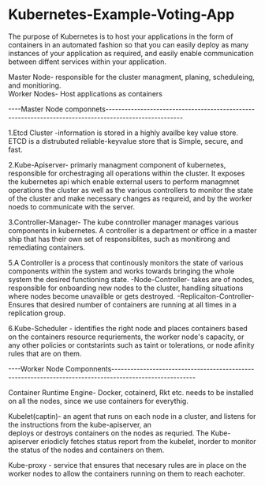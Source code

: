 # Kubernetes-Example-Voting-App

The purpose of Kubernetes is to host your applications in the form of containers in an automated fashion so that you can easily 
deploy as many instances of your application as required, and easily enable communication between diffent services within your 
application. 

Master Node- responsible for the cluster managment, planing, scheduleing, and monitioring.         
Worker Nodes- Host applications as containers 

----Master Node componnets------------------------------------------------------------------------------------------------------

1.Etcd Cluster -information is stored in a highly availbe key value store. 
               ETCD is a distrubuted reliable-keyvalue store that is Simple, secure, and fast. 

2.Kube-Apiserver- primariy managment component of kubernetes, responsible for orchestraging all operations within the cluster. It
                exposes the kubernetes api which enable external users to perform managmnet operations the cluster as well as the 
                various controllers to  monitor the state of the cluster and make necessary changes as requreid, and by the worker noeds 
                to communicate with the server. 

3.Controller-Manager- The kube conntroller manager manages various components in kubernetes. 
  A controller is a department or office in a master ship that has their own set of responsiblites, such as monitirong and remediating
  containers. 

5.A Controller is a process that continously monitors the state of various components within the system 
   and works towards bringing the whole system the desired functioning state.
  -Node-Controller- takes are of nodes, responsible for onboarding new nodes to the cluster, handling situations where
                   nodes become unavailble or gets destroyed. 
  -Replicaiton-Controller- Ensures that desired number of containers are running at all times in a replication group. 


6.Kube-Scheduler - identifies the right node and places containers based on the containers resource requriements, the worker 
                 node's capacity, or any other policies or contstarints such as taint or tolerations, or  node afinity rules that
                 are on them. 



----Worker Node Componnents--------------------------------------------------------------------------------------------------------

Container Runtime Engine- Docker, cotainerd, Rkt etc. needs to be installed on all the nodes, since we use containers for everythig. 


Kubelet(captin)- an agent that runs on each node in a cluster, and listens for the instructions from the kube-apiserver, an        
                 deploys or destroys containers on the nodes as requried. The Kube-apiserver eriodicly fetches status 
                 report from the kubelet, inorder to monitor the status of the nodes and containers on them. 

Kube-proxy - service that ensures that necesary rules are in place on the worker nodes to allow the containers running on them
             to reach eachoter. 


